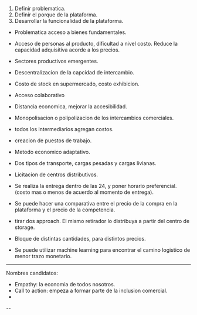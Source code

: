 1) Definir problematica.
2) Definir el porque de la plataforma.
3) Desarrollar la funcionalidad de la plataforma.



- Problematica acceso a bienes fundamentales.

- Acceso de personas al producto, dificultad a nivel costo. Reduce la capacidad adquisitiva acorde a los precios.

- Sectores productivos emergentes.

- Descentralizacion de la capcidad de intercambio.

- Costo de stock en supermercado, costo exhibicion.

- Acceso colaborativo 

- Distancia economica, mejorar  la accesibilidad.

- Monopolisacion o polipolizacion de los intercambios comerciales.

- todos los intermediarios agregan costos.

- creacion de puestos de trabajo.

- Metodo economico adaptativo.

- Dos tipos de transporte, cargas pesadas y cargas livianas.

- Licitacion de centros distributivos.
- Se realiza la entrega dentro de las 24, y poner horario preferencial. (costo mas o menos de acuerdo al momento de entrega).


- Se puede hacer una comparativa entre el precio de la compra en la plataforma y el precio de la competencia.

- tirar dos approach. El mismo retirador lo distribuya a partir del centro de storage.

- Bloque de distintas cantidades, para distintos precios. 


- Se puede utilizar machine learning para encontrar el camino logistico de menor trazo monetario.

---
Nombres candidatos:

- Empathy: la economia de todos nosotros.
- Call to action: empeza a formar parte de la inclusion comercial.
- 
--
